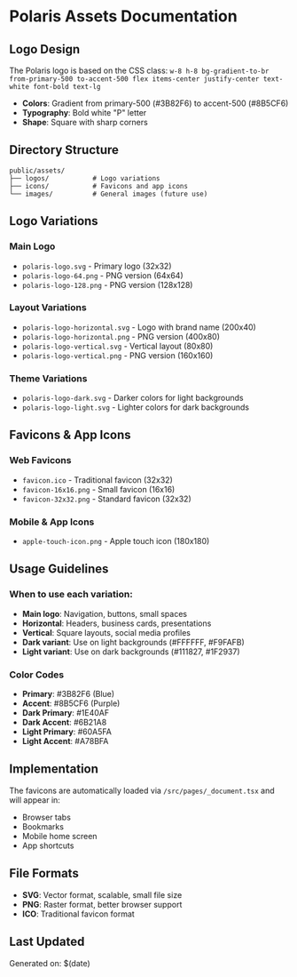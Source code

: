 # Polaris Assets Documentation

## Logo Design
The Polaris logo is based on the CSS class: `w-8 h-8 bg-gradient-to-br from-primary-500 to-accent-500 flex items-center justify-center text-white font-bold text-lg`

- **Colors**: Gradient from primary-500 (#3B82F6) to accent-500 (#8B5CF6)
- **Typography**: Bold white "P" letter
- **Shape**: Square with sharp corners

## Directory Structure

```
public/assets/
├── logos/           # Logo variations
├── icons/           # Favicons and app icons
└── images/          # General images (future use)
```

## Logo Variations

### Main Logo
- `polaris-logo.svg` - Primary logo (32x32)
- `polaris-logo-64.png` - PNG version (64x64)
- `polaris-logo-128.png` - PNG version (128x128)

### Layout Variations
- `polaris-logo-horizontal.svg` - Logo with brand name (200x40)
- `polaris-logo-horizontal.png` - PNG version (400x80)
- `polaris-logo-vertical.svg` - Vertical layout (80x80)
- `polaris-logo-vertical.png` - PNG version (160x160)

### Theme Variations
- `polaris-logo-dark.svg` - Darker colors for light backgrounds
- `polaris-logo-light.svg` - Lighter colors for dark backgrounds

## Favicons & App Icons

### Web Favicons
- `favicon.ico` - Traditional favicon (32x32)
- `favicon-16x16.png` - Small favicon (16x16)
- `favicon-32x32.png` - Standard favicon (32x32)

### Mobile & App Icons
- `apple-touch-icon.png` - Apple touch icon (180x180)

## Usage Guidelines

### When to use each variation:
- **Main logo**: Navigation, buttons, small spaces
- **Horizontal**: Headers, business cards, presentations
- **Vertical**: Square layouts, social media profiles
- **Dark variant**: Use on light backgrounds (#FFFFFF, #F9FAFB)
- **Light variant**: Use on dark backgrounds (#111827, #1F2937)

### Color Codes
- **Primary**: #3B82F6 (Blue)
- **Accent**: #8B5CF6 (Purple)
- **Dark Primary**: #1E40AF
- **Dark Accent**: #6B21A8
- **Light Primary**: #60A5FA
- **Light Accent**: #A78BFA

## Implementation

The favicons are automatically loaded via `/src/pages/_document.tsx` and will appear in:
- Browser tabs
- Bookmarks
- Mobile home screen
- App shortcuts

## File Formats

- **SVG**: Vector format, scalable, small file size
- **PNG**: Raster format, better browser support
- **ICO**: Traditional favicon format

## Last Updated
Generated on: $(date) 